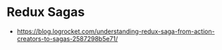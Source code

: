# Redux Sagas

- https://blog.logrocket.com/understanding-redux-saga-from-action-creators-to-sagas-2587298b5e71/
